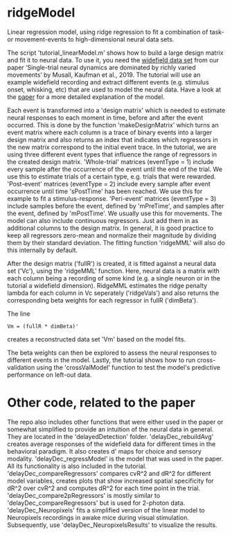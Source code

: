 # ridgeModel

Linear regression model, using ridge regression to fit a combination of task- or movement-events to high-dimensional neural data sets.

The script 'tutorial_linearModel.m' shows how to build a large design matrix and fit it to neural data. To use it, you need the [widefield data set](http://repository.cshl.edu/38599/) from our paper ‘Single-trial neural dynamics are dominated by richly varied movements’ by Musall, Kaufman et al., 2019.
The tutorial will use an example widefield recording and extract different events (e.g. stimulus onset, whisking, etc) that are used to model the neural data. Have a look at the [paper](https://www.nature.com/articles/s41593-019-0502-4) for a more detailed explanation of the model.

Each event is transformed into a 'design matrix' which is needed to estimate neural responses to each moment in time, before and after the event occurred. This is done by the function 'makeDesignMatrix' which turns an event matrix where each column is a trace of binary events into a larger design matrix and also returns an index that indicates which regressors in the new matrix correspond to the initial event trace.
In the tutorial, we are using three different event types that influence the range of regressors in the created design matrix.
'Whole-trial' matrices (eventType = 1) include every sample after the occurrence of the event until the end of the trial. We use this to estimate trials of a certain type, e.g. trials that were rewarded.
'Post-event' matrices (eventType = 2) include every sample after event occurrence until time 'sPostTime' has been reached. We use this for example to fit a stimulus-response.
'Peri-event' matrices (eventType = 3) include samples before the event, defined by 'mPreTime', and samples after the event, defined by 'mPostTime'. We usually use this for movements.
The model can also include continuous regressors. Just add them in as additional columns to the design matrix. In general, it is good practice to keep all regressors zero-mean and normalize their magnitude by dividing them by their standard deviation. The fitting function 'ridgeMML' will also do this internally by default.

After the design matrix ('fullR') is created, it is fitted against a neural data set ('Vc'), using the 'ridgeMML' function. Here, neural data is a matrix with each column being a recording of some kind (e.g. a single neuron or in the tutorial a widefield dimension).
RidgeMML estimates the ridge penalty lambda for each column in Vc seperately ('ridgeVals') and also returns the corresponding beta weights for each regressor in fullR ('dimBeta').

The line 

```Vm = (fullR * dimBeta)'```

creates a reconstructed data set 'Vm' based on the model fits.

The beta weights can then be explored to assess the neural responses to different events in the model.
Lastly, the tutorial shows how to run cross-validation using the 'crossValModel' function to test the model's predictive performance on left-out data.


# Other code, related to the paper

The repo also includes other functions that were either used in the paper or somewhat simplified to provide an intuition of the neural data in general. They are located in the 'delayedDetection' folder.
'delayDec_rebuildAvg' creates average responses of the widefield data for different times in the behavioral paradigm. It also creates d' maps for choice and sensory modality.
'delayDec_regressModel' is the model that was used in the paper. All its functionality is also included in the tutorial.
'delayDec_compareRegressors' compares cvR^2 and dR^2 for different model variables, creates plots that show increased spatial specificity for dR^2 over cvR^2 and computes dR^2  for each time point in the trial.
'delayDec_compare2pRegressors' is mostly similar to 'delayDec_compareRegressors' but is used for 2-photon data.
'delayDec_Neuropixels' fits a simplified version of the linear model to Neuropixels recordings in awake mice during visual stimulation. Subsequently, use 'delayDec_NeuropixelsResults' to visualize the results.